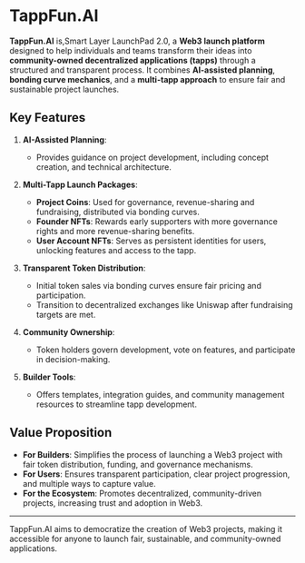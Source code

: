 
# TappFun.AI

**TappFun.AI** is,Smart Layer LaunchPad 2.0, a **Web3 launch platform** designed to help individuals and teams transform their ideas into **community-owned decentralized applications (tapps)** through a structured and transparent process. It combines **AI-assisted planning**, **bonding curve mechanics**, and a **multi-tapp approach** to ensure fair and sustainable project launches.

## Key Features

1. **AI-Assisted Planning**: 
   - Provides guidance on project development, including concept creation, and technical architecture.

2. **Multi-Tapp Launch Packages**:
   - **Project Coins**: Used for governance, revenue-sharing and fundraising, distributed via bonding curves.
   - **Founder NFTs**: Rewards early supporters with more governance rights and more revenue-sharing benefits.
   - **User Account NFTs**: Serves as persistent identities for users, unlocking features and access to the tapp.

3. **Transparent Token Distribution**:
   - Initial token sales via bonding curves ensure fair pricing and participation.
   - Transition to decentralized exchanges like Uniswap after fundraising targets are met.

4. **Community Ownership**:
   - Token holders govern development, vote on features, and participate in decision-making.

5. **Builder Tools**:
   - Offers templates, integration guides, and community management resources to streamline tapp development.

## Value Proposition

- **For Builders**: Simplifies the process of launching a Web3 project with fair token distribution, funding, and governance mechanisms.
- **For Users**: Ensures transparent participation, clear project progression, and multiple ways to capture value.
- **For the Ecosystem**: Promotes decentralized, community-driven projects, increasing trust and adoption in Web3.

---

TappFun.AI aims to democratize the creation of Web3 projects, making it accessible for anyone to launch fair, sustainable, and community-owned applications.
